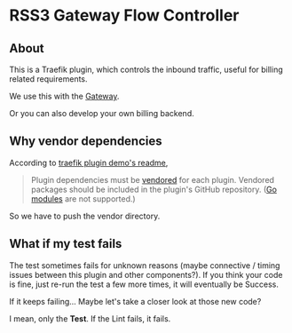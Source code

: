 # RSS3 Gateway Flow Controller

## About

This is a Traefik plugin, which controls the inbound traffic, useful for billing related requirements.

We use this with the [Gateway](https://github.com/RSS3-Network/Gateway).

Or you can also develop your own billing backend.

## Why vendor dependencies

According to [traefik plugin demo's readme](https://github.com/traefik/plugindemo/blob/8a77aea29f9038903ab44059e2aa42a37ff52752/readme.md?plain=1#L27-L28),

> Plugin dependencies must be [vendored](https://golang.org/ref/mod#vendoring) for each plugin.
> Vendored packages should be included in the plugin's GitHub repository. ([Go modules](https://blog.golang.org/using-go-modules) are not supported.)

So we have to push the vendor directory.

## What if my test fails

The test sometimes fails for unknown reasons (maybe connective / timing issues between this plugin and other components?). If you think your code is fine, just re-run the test a few more times, it will eventually be Success.

If it keeps failing... Maybe let's take a closer look at those new code?

I mean, only the **Test**. If the Lint fails, it fails.
